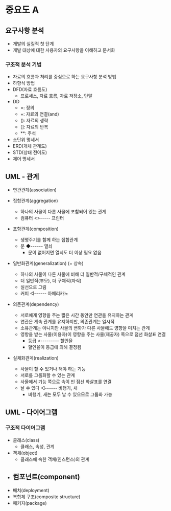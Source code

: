 # 중요도 A

## 요구사항 분석

- 개발의 실질적 첫 단계
- 개발 대상에 대한 사용자의 요구사항을 이해하고 문서화

### 구조적 분석 기법

- 자료의 흐름과 처리를 중심으로 하는 요구사항 분석 방법
- 하향식 방법
- DFD(자료 흐름도)
  - 프로세스, 자료 흐름, 자료 저장소, 단말
- DD
  - =: 정의
  - +: 자료의 연결(and)
  - (): 자료의 생략
  - []: 자료의 반복
  - \*\*: 주석
- 소단위 명세서
- ERD(개체 관계도)
- STD(상태 전이도)
- 제어 명세서

## UML - 관계

- 연관관계(association)
- 집합관계(aggregation)

  - 하나의 사물이 다른 사물에 포함되어 있는 관계
  - 컴퓨터 <>----- 프린터

- 포함관계(composition)
  - 생명주기를 함께 하는 집합관계
  - 문 ◆------ 열쇠
    - 문이 없어지면 열쇠도 더 이상 필요 없음
- 일반화관계(generalization) (= 상속)
  - 하나의 사물이 다른 사물에 비해 더 일반적/구체적인 관계
  - 더 일반적(부모), 더 구체적(자식)
  - 실선으로 그림
  - 커피 ◁------ 아메리카노
- 의존관계(dependency)
  - 서로에게 영향을 주는 짧은 시간 동안만 연관을 유지하는 관계
  - 연관은 계속 관계를 유지하지만, 의존관계는 일시적
  - 소유관계는 아니지만 사물의 변화가 다른 사물에도 영향을 미치는 관계
  - 영향을 받는 사물(이용자)이 영향을 주는 사물(제공자) 쪽으로 점선 화살표 연결
    - 등급 <--------- 할인율
    - 할인율이 등급에 의해 결정됨
- 실체화관계(realization)
  - 사물이 할 수 있거나 해야 하는 기능
  - 서로를 그룹화할 수 있는 관계
  - 사물에서 기능 쪽으로 속이 빈 점선 화살표를 연결
  - 날 수 있다 ◁------ 비행기, 새
    - 비행기, 새는 모두 날 수 있으므로 그룹화 가능

## UML - 다이어그램

### 구조적 다이어그램

- 클래스(class)
  - 클래스, 속성, 관계
- 객체(object)
  - 클래스에 속한 객체(인스턴스)의 관계
- 컴포넌트(component)
  -
- 배치(deployment)
- 복합체 구조(composite structure)
- 패키지(package)
